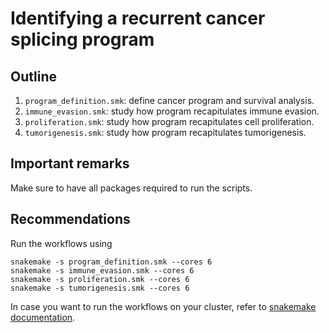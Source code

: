 # Identifying a recurrent cancer splicing program

## Outline
1. `program_definition.smk`: define cancer program and survival analysis.
2. `immune_evasion.smk`: study how program recapitulates immune evasion.
3. `proliferation.smk`: study how program recapitulates cell proliferation.
4. `tumorigenesis.smk`: study how program recapitulates tumorigenesis.        
        
## Important remarks

Make sure to have all packages required to run the scripts.

## Recommendations
Run the workflows using
```
snakemake -s program_definition.smk --cores 6
snakemake -s immune_evasion.smk --cores 6
snakemake -s proliferation.smk --cores 6
snakemake -s tumorigenesis.smk --cores 6
```
In case you want to run the workflows on your cluster, refer to [snakemake documentation](https://snakemake.readthedocs.io/en/stable/executing/cluster.html).